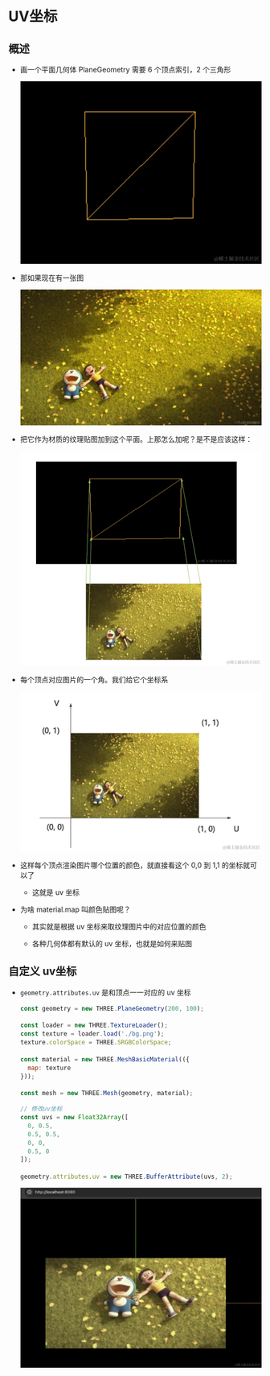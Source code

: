 # UV坐标

## 概述

+ 画一个平面几何体 PlaneGeometry 需要 6 个顶点索引，2 个三角形

  ![alt text](UV坐标与UV动画/images/平面几何.png)

+ 那如果现在有一张图

  ![alt text](UV坐标与UV动画/images/纹理贴图.png)

+ 把它作为材质的纹理贴图加到这个平面。上那怎么加呢？是不是应该这样：

  ![alt text](UV坐标与UV动画/images/贴图.png)

+ 每个顶点对应图片的一个角。我们给它个坐标系

  ![alt text](UV坐标与UV动画/images/贴图坐标系.png)

+ 这样每个顶点渲染图片哪个位置的颜色，就直接看这个 0,0 到 1,1 的坐标就可以了

  + 这就是 uv 坐标

+ 为啥 material.map 叫颜色贴图呢？

  + 其实就是根据 uv 坐标来取纹理图片中的对应位置的颜色

  + 各种几何体都有默认的 uv 坐标，也就是如何来贴图

## 自定义 uv坐标

+ `geometry.attributes.uv` 是和顶点一一对应的 uv 坐标

  ```js
  const geometry = new THREE.PlaneGeometry(200, 100);

  const loader = new THREE.TextureLoader();
  const texture = loader.load('./bg.png');
  texture.colorSpace = THREE.SRGBColorSpace;

  const material = new THREE.MeshBasicMaterial(({
    map: texture
  }));

  const mesh = new THREE.Mesh(geometry, material);
  ```

  ```js
  // 修改uv坐标
  const uvs = new Float32Array([
    0, 0.5,
    0.5, 0.5,
    0, 0,
    0.5, 0
  ]);

  geometry.attributes.uv = new THREE.BufferAttribute(uvs, 2);
  ```

  ![alt text](UV坐标与UV动画/images/UV坐标修改后.png)
